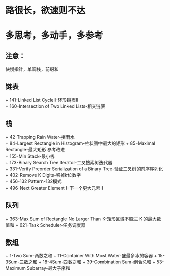 # 路很长，欲速则不达
# 多思考，多动手，多参考
## 注意：
快慢指针，单调栈，前缀和

## 链表
\+ 141-Linked List CycleII-环形链表II  
\+ 160-Intersection of Two Linked Lists-相交链表  

## 栈
\+ 42-Trapping Rain Water-接雨水  
\+ 84-Largest Rectangle in Histogram-柱状图中最大的矩形
\+ 85-Maximal Rectangle-最大矩形 参考改进  
\+ 155-Min Stack-最小栈  
\+ 173-Binary Search Tree Iterator-二叉搜索树迭代器  
\+ 331-Verify Preorder Serialization of a Binary Tree-验证二叉树的前序序列化  
\+ 402-Remove K Digits-移掉k位数字  
\+ 456-132 Pattern-132模式  
\+ 496-Next Greater Element I-下一个更大元素 I

## 队列
\+ 363-Max Sum of Rectangle No Larger Than K-矩形区域不超过 K 的最大数值和
\+ 621-Task Scheduler-任务调度器

## 数组
\+ 1-Two Sum-两数之和
\+ 11-Container With Most Water-盛最多水的容器
\+ 15-3Sum-三数之和
\+ 18-4Sum-四数之和
\+ 39-Combination Sum-组合总和
\+ 53-Maximum Subarray-最大子序和

